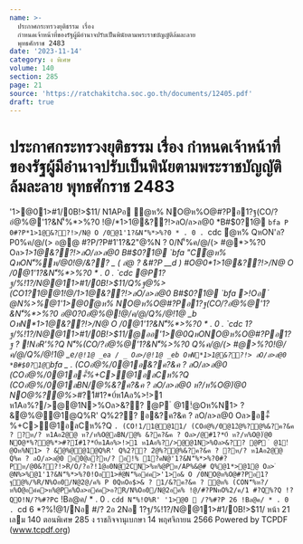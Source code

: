 ```yaml
---
name: >-
  ประกาศกระทรวงยุติธรรม เรื่อง
  กำหนดเจ้าหน้าที่ของรัฐผู้มีอำนาจปรับเป็นพินัยตามพระราชบัญญัติล้มละลาย
  พุทธศักราช 2483
date: '2023-11-14'
category: ง พิเศษ
volume: 140
section: 285
page: 21
source: 'https://ratchakitcha.soc.go.th/documents/12405.pdf'
draft: true
---
```


# ประกาศกระทรวงยุติธรรม เรื่อง กำหนดเจ้าหน้าที่ของรัฐผู้มีอำนาจปรับเป็นพินัยตามพระราชบัญญัติล้มละลาย พุทธศักราช 2483

'1>@01>#1/0B!>$11/ N1APอ ํ@ห% NO@ห%O@#?Pอ1?ฐ(CO/?อํ@%@'1?&N'็%*>%?0 !@/*1>1@&??!>ลO/ล>ล@0 *B#$0?1@ `bfa P 0#?P*1>1@&??!>/N@ O /0@1'1?&N'็%*>%?0 * . 0 . `cdc ํ@ห% QหON'ล?P0%ค/@/(> อ@@ #?P/?P#1'1?&2"@%N ? 0/N'็%ค/@/(> #@*>%?0 Oล>*1>1@&??!>ลO/ล>ล@0 *B#$0?1@ `bfa "Cํ@ห% QหON'็%ห/@0!@/&?? _ ( ลํ@ ? &#?P __d ) #O@0*1>1@&??!>/N@ O /0@1'1?&N'็%*>%?0 * . 0 . `cdc @P1?ฐ/%!1?/N@@11>#1/0B!>$11/Q%ฐ@%>(CO1?1@@1!@/*1>1@&??!>ลO/ล>ล@0 *B#$0?1@ `bfa >!Oอ ํ @N%>%@1'1>@0ํ@ห% NO@ห%O@#?Pอ1?ฐ(CO/?อํ@%@'1?&N'็%*>%?0 อ@0?0อํ@%@!@/ค/@/Q%/@!1@ _b OหN*1>1@&??!>/N@ O /0@1'1?&N'็%*>%?0 * . 0 . `cdc 1?ฐ/%!1?/N@@11>#1/0B!>$11/@ออ'1>@0QหONO@ห%O@#?Pอ1?ฐ ? !NอR'%?Q N'็%(CO/?อํ@%@'1?&N'็%*>%?0 Q%ค/@/(> #@*>%?0!@/ค/@/Q%/@!1@ _e` /@!1@ _ea / _ Oล>/@!1@ _eb OหN*1>1@&??!> ลO/ล>ล@0 *B#$0?1@ `bfa _ . (COอํ@%/0@1อ&?ค?&ค ? ลO/ล>ล@0 (COอํ@%/0@1อ+ื้%+C>@1อลCห%?Q (COอํ@%/0@1ลBN/@%&?ค?&ค ? ลO/ล>ล@0 ห?/ห%O@)่@0 NO@*%?@%*>#?1์#1?*0์ห1Aอ%>!>1 ห1Aอ%?/>@@1N>%Oล>&?? @P ํ @1!ํ@Oห%N1> ? &ํ@%@@1@Q%R' Q%2?? อ&?ค?&ค ? ลO/ล>ล@0 Oล>อ+ื้%+C>@1อลCห%?Q ` . (CO!1/1@@11/ (COอํ@%/0@12ํ@%?@%&?ค?&ค ? ?ห/? ห1Aอ2@@ ห?/ห%O@ลBN/@% &?ค?&ค ? Oล>/@#1?*0์ ห?/ห%O@)่@0 NO@*%?@%*>#?1์#1?*0์ห1Aอ%>!>1 ห1Aอ%?/>@@1N>%Oล>&?? @P ํ @1!ํ@Oห%N1> ? &ํ@%@@1@Q%R' Q%2?? 2ํ@%?@%&?ค?&ค ? ?ห/? ห1Aอ2@@ Q%ค ? ลO/ล>ล@0 อ0@ล?ห/? อ!% 1?คN@'1?&N'็%*>%?0#?Pห/@0&??!>R/O/?อ?!1@อ0N@2CN>%ห%@Pห/AP%&@# Q%@1*>@1@ Oล> ํ @N%>%@1'1?&N'็%*>%?0!Oอ1>#ํ@N'็%อค์ค>'1>อ& O /0NO@ห%O@#?Pอ1?ฐํ@%/%R/N%Oอ0/N@2@/ค% P 0QหOอ$>& ? 1/&?ค?&ค ? ํ@ห% (CON'็%ห?/ห%O@อค์ค>ห%@Pค%Oล>อค์ค>อ?R/N%Oอ0/N@2อค% !@/#?PNหO%2/ค/1 #?Q%?Q !?QO!N/?%#?P `c !Bล@ค/ * . 0 . `cdd N'็%!O%R' '1>@0  /?%#?P 26 !Bล@ค/ * . 0 . `cd 6 *?%!ํ@1/Nอ #/? 2อ 2Nอ 1?ฐ/%!1?/N@@11>#1/0B!>$11/ หน้า 21 เลม 140 ตอนพิเศษ 285 ง ราชกิจจานุเบกษา 14 พฤศจิกายน 2566 Powered by TCPDF (www.tcpdf.org)
